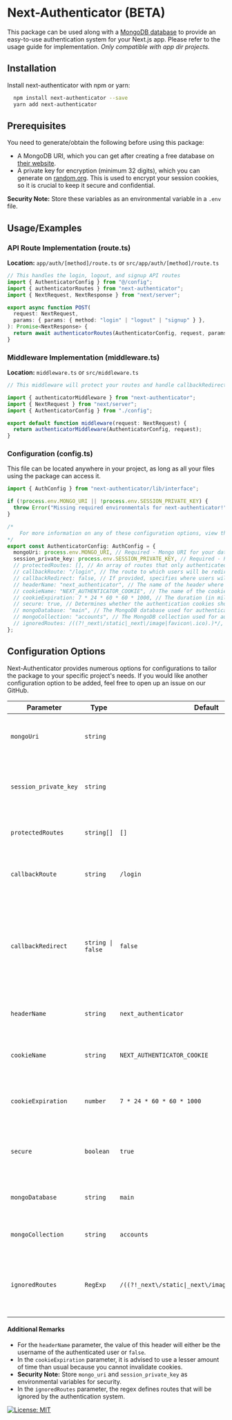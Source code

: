 # Next-Authenticator (BETA)

This package can be used along with a [MongoDB database](https://www.mongodb.com/atlas/database) to provide an easy-to-use authentication system for your Next.js app. Please refer to the usage guide for implementation. _Only compatible with app dir projects._

## Installation

Install next-authenticator with npm or yarn:

```bash
  npm install next-authenticator --save
  yarn add next-authenticator
```

## Prerequisites

You need to generate/obtain the following before using this package:

- A MongoDB URI, which you can get after creating a free database on [their website](https://www.mongodb.com/atlas/database).
- A private key for encryption (minimum 32 digits), which you can generate on [random.org](https://www.random.org/passwords/?num=1&len=32&format=plain&rnd=new). This is used to encrypt your session cookies, so it is crucial to keep it secure and confidential.

**Security Note:** Store these variables as an environmental variable in a `.env` file.

## Usage/Examples

### API Route Implementation (route.ts)

**Location:** `app/auth/[method]/route.ts` or `src/app/auth/[method]/route.ts`

```typescript
// This handles the login, logout, and signup API routes
import { AuthenticatorConfig } from "@/config";
import { authenticatorRoutes } from "next-authenticator";
import { NextRequest, NextResponse } from "next/server";

export async function POST(
  request: NextRequest,
  params: { params: { method: "login" | "logout" | "signup" } },
): Promise<NextResponse> {
  return await authenticatorRoutes(AuthenticatorConfig, request, params);
}
```

### Middleware Implementation (middleware.ts)

**Location:** `middleware.ts` or `src/middleware.ts`

```typescript
// This middleware will protect your routes and handle callbackRedirect if enabled

import { authenticatorMiddleware } from "next-authenticator";
import { NextRequest } from "next/server";
import { AuthenticatorConfig } from "./config";

export default function middleware(request: NextRequest) {
  return authenticatorMiddleware(AuthenticatorConfig, request);
}
```

### Configuration (config.ts)

This file can be located anywhere in your project, as long as all your files using the package can access it.

```typescript
import { AuthConfig } from "next-authenticator/lib/interface";

if (!process.env.MONGO_URI || !process.env.SESSION_PRIVATE_KEY) {
  throw Error("Missing required environmentals for next-authenticator!");
}

/*
    For more information on any of these configuration options, view the configuration sections of the docs.
*/
export const AuthenticatorConfig: AuthConfig = {
  mongoUri: process.env.MONGO_URI, // Required - Mongo URI for your database (view prerequisites on github readme for more)
  session_private_key: process.env.SESSION_PRIVATE_KEY, // Required - Private key for encrypting session (view prerequisites on github readme for more)
  // protectedRoutes: [], // An array of routes that only authenticated users can access.
  // callbackRoute: "/login", // The route to which users will be redirected when not logged in.
  // callbackRedirect: false, // If provided, specifies where users will be redirected when attempting to access the callback route while already signed in. Set to false to disable redirection.
  // headerName: "next_authenticator", // The name of the header where the username will be provided.
  // cookieName: "NEXT_AUTHENTICATOR_COOKIE", // The name of the cookie where session data will be stored on the client.
  // cookieExpiration: 7 * 24 * 60 * 60 * 1000, // The duration (in milliseconds) for which authentication cookies will last.
  // secure: true, // Determines whether the authentication cookies should be secure (HTTPS only).
  // mongoDatabase: "main", // The MongoDB database used for authentication data storage.
  // mongoCollection: "accounts", // The MongoDB collection used for authentication data storage.
  // ignoredRoutes: /((?!_next\/static|_next\/image|favicon\.ico).)*/, // These are routes that will be completely ignored by the authentication system, written in regex.
};
```

## Configuration Options

Next-Authenticator provides numerous options for configurations to tailor the package to your specific project's needs. If you would like another configuration option to be added, feel free to open up an issue on our GitHub.

| Parameter               | Type               | Default                                               | Description                                                                                                                                                          |
| ----------------------- | ------------------ | ----------------------------------------------------- | -------------------------------------------------------------------------------------------------------------------------------------------------------------------- |
| `mongoUri`            | `string`         |                                                       | **Required.** The MongoDB URI used for authentication data storage.                                                                                            |
| `session_private_key` | `string`         |                                                       | **Required.** A 32-character password (minimum) used for session sealing/unsealing.                                                                            |
| `protectedRoutes`     | `string[]`       | `[]`                                                | An array of routes that only authenticated users can access.                                                                                                         |
| `callbackRoute`       | `string`         | `/login`                                            | The route to which users will be redirected when not logged in.                                                                                                      |
| `callbackRedirect`    | `string \| false` | `false`                                             | If provided, specifies where users will be redirected when attempting to access the callback route while already signed in. Set to `false` to disable redirection. |
| `headerName`          | `string`         | `next_authenticator`                                | The name of the header where the username will be provided.                                                                                                          |
| `cookieName`          | `string`         | `NEXT_AUTHENTICATOR_COOKIE`                         | The name of the cookie where session data will be stored on the client.                                                                                              |
| `cookieExpiration`    | `number`         | `7 * 24 * 60 * 60 * 1000`                           | The duration (in milliseconds) for which authentication cookies will last.                                                                                           |
| `secure`              | `boolean`        | `true`                                              | Determines whether the authentication cookies should be secure (HTTPS only).                                                                                         |
| `mongoDatabase`       | `string`         | `main`                                              | The MongoDB database used for authentication data storage.                                                                                                           |
| `mongoCollection`     | `string`         | `accounts`                                          | The MongoDB collection used for authentication data storage.                                                                                                         |
| `ignoredRoutes`       | `RegExp`         | `/((?!_next\/static\|_next\/image\|favicon\.ico).*)/` | These are routes that will be completely ignored by the authentication system, written in regex.                                                                     |

#### Additional Remarks

- For the `headerName` parameter, the value of this header will either be the username of the authenticated user or `false`.
- In the `cookieExpiration` parameter, it is advised to use a lesser amount of time than usual because you cannot invalidate cookies.
- **Security Note:** Store `mongo_uri` and `session_private_key` as environmental variables for security.
- In the `ignoredRoutes` parameter, the regex defines routes that will be ignored by the authentication system.

[![License: MIT](https://img.shields.io/badge/License-MIT-yellow.svg)](https://opensource.org/licenses/MIT)
